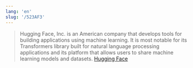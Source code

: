 ```yaml
---
lang: 'en'
slug: '/523AF3'
---
```


> Hugging Face, Inc. is an American company that develops tools for building applications using machine learning. It is most notable for its Transformers library built for natural language processing applications and its platform that allows users to share machine learning models and datasets. [Hugging Face](https://en.wikipedia.org/wiki/Hugging_Face)
